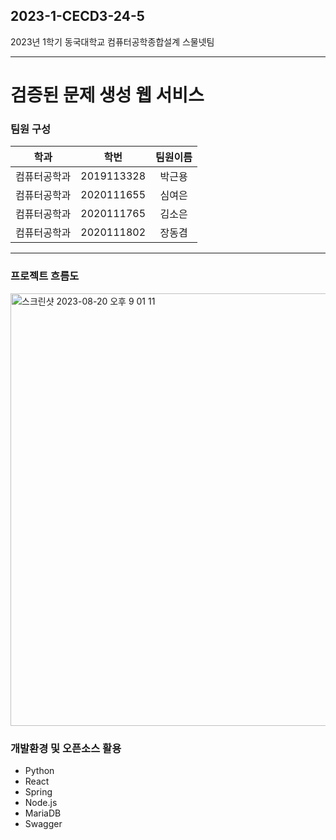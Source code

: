 ## 2023-1-CECD3-24-5

2023년 1학기 동국대학교 컴퓨터공학종합설계 스물넷팀




*****



# 검증된 문제 생성 웹 서비스

### 팀원 구성
|학과|학번|팀원이름|
|:----:|:---:|:---:|
|컴퓨터공학과|2019113328|박근용|
|컴퓨터공학과|2020111655|심여은|
|컴퓨터공학과|2020111765|김소은|
|컴퓨터공학과|2020111802|장동겸|

*****

### 프로젝트 흐름도
<img width="692" alt="스크린샷 2023-08-20 오후 9 01 11" src="https://github.com/CSID-DGU/2023-1-CECD3-24-5/assets/87983309/a0344dff-2b30-45dc-9d10-e9a9ffef8d2d">


### 개발환경 및 오픈소스 활용
- Python
- React
- Spring
- Node.js
- MariaDB
- Swagger


